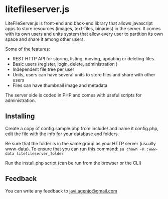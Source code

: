 # litefileserver.js

LiteFileServer.js is front-end and back-end library that allows javascript apps to store resources (images, text-files, binaries) in the server.
It comes with its own users and units system that allow every user to partition its own space and share it among other users.

Some of the features:

 * REST HTTP API for storing, listing, moving, updating or deleting files.
 * Basic users (register, login, delete, administration )
 * Independent file tree per user
 * Units, users can have several units to store files and share with other users
 * Files can have thumbnail image and metadata

The server side is coded in PHP and comes with useful scripts for administration.

Installing
----------

Create a copy of config.sample.php from include/ and name it config.php, edit the file with the info for your database and folders.

Be sure that the folder is in the same group as your HTTP server (usually www-data). To ensure that you can run this command:
```su chown -R :www-data litefileserver_folder```

Run the install.php script (can be run from the browser or the CLI)

Feedback
--------

You can write any feedback to javi.agenjo@gmail.com




